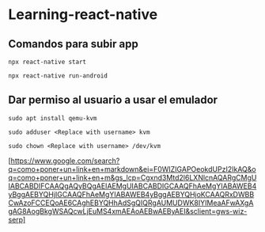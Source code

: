 # Learning-react-native

## Comandos para subir app

`npx react-native start` 

`npx react-native run-android`

## Dar permiso al usuario a usar el emulador

`sudo apt install qemu-kvm`

`sudo adduser <Replace with username> kvm`

`sudo chown <Replace with username> /dev/kvm `

[https://www.google.com/search?q=como+poner+un+link+en+markdown&ei=F0WIZIGAPOeokdUPzI2IkAQ&oq=como+poner+un+link+en+m&gs_lcp=Cgxnd3Mtd2l6LXNlcnAQARgCMgUIABCABDIFCAAQgAQyBQgAEIAEMgUIABCABDIGCAAQFhAeMgYIABAWEB4yBggAEBYQHjIGCAAQFhAeMgYIABAWEB4yBggAEBYQHjoKCAAQRxDWBBCwAzoFCCEQoAE6CAghEBYQHhAdSgQIQRgAUMUDWK8IYIMeaAFwAXgAgAG8AogBkgWSAQcwLjEuMS4xmAEAoAEBwAEByAEI&sclient=gws-wiz-serp]

